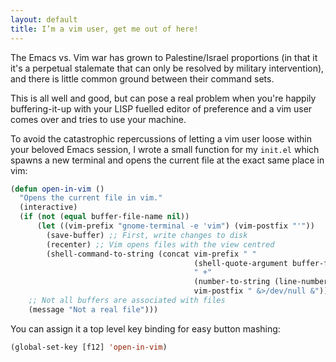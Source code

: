 ```yaml
---
layout: default
title: I’m a vim user, get me out of here!
---
```


The Emacs vs. Vim war has grown to Palestine/Israel proportions (in that it it's
a perpetual stalemate that can only be resolved by military intervention), and
there is little common ground between their command sets.

This is all well and good, but can pose a real problem when you're happily
buffering-it-up with your LISP fuelled editor of preference and a vim user comes
over and tries to use your machine.

To avoid the catastrophic repercussions of letting a vim user loose within your
beloved Emacs session, I wrote a small function for my `init.el` which spawns a
new terminal and opens the current file at the exact same place in vim:

```lisp
(defun open-in-vim ()
  "Opens the current file in vim."
  (interactive)
  (if (not (equal buffer-file-name nil))
      (let ((vim-prefix "gnome-terminal -e 'vim") (vim-postfix "'"))
        (save-buffer) ;; First, write changes to disk
        (recenter) ;; Vim opens files with the view centred
        (shell-command-to-string (concat vim-prefix " "
                                         (shell-quote-argument buffer-file-name)
                                         " +"
                                         (number-to-string (line-number-at-pos))
                                         vim-postfix " &>/dev/null &")))
    ;; Not all buffers are associated with files
    (message "Not a real file")))
```

You can assign it a top level key binding for easy button mashing:

```lisp
(global-set-key [f12] 'open-in-vim)
```
